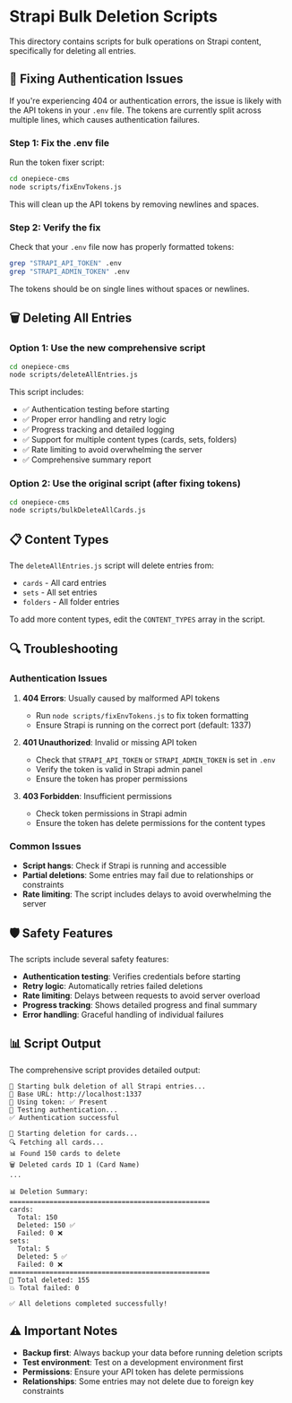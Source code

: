 # Strapi Bulk Deletion Scripts

This directory contains scripts for bulk operations on Strapi content, specifically for deleting all entries.

## 🔧 Fixing Authentication Issues

If you're experiencing 404 or authentication errors, the issue is likely with the API tokens in your `.env` file. The tokens are currently split across multiple lines, which causes authentication failures.

### Step 1: Fix the .env file

Run the token fixer script:

```bash
cd onepiece-cms
node scripts/fixEnvTokens.js
```

This will clean up the API tokens by removing newlines and spaces.

### Step 2: Verify the fix

Check that your `.env` file now has properly formatted tokens:

```bash
grep "STRAPI_API_TOKEN" .env
grep "STRAPI_ADMIN_TOKEN" .env
```

The tokens should be on single lines without spaces or newlines.

## 🗑️ Deleting All Entries

### Option 1: Use the new comprehensive script

```bash
cd onepiece-cms
node scripts/deleteAllEntries.js
```

This script includes:
- ✅ Authentication testing before starting
- ✅ Proper error handling and retry logic
- ✅ Progress tracking and detailed logging
- ✅ Support for multiple content types (cards, sets, folders)
- ✅ Rate limiting to avoid overwhelming the server
- ✅ Comprehensive summary report

### Option 2: Use the original script (after fixing tokens)

```bash
cd onepiece-cms
node scripts/bulkDeleteAllCards.js
```

## 📋 Content Types

The `deleteAllEntries.js` script will delete entries from:
- `cards` - All card entries
- `sets` - All set entries  
- `folders` - All folder entries

To add more content types, edit the `CONTENT_TYPES` array in the script.

## 🔍 Troubleshooting

### Authentication Issues

1. **404 Errors**: Usually caused by malformed API tokens
   - Run `node scripts/fixEnvTokens.js` to fix token formatting
   - Ensure Strapi is running on the correct port (default: 1337)

2. **401 Unauthorized**: Invalid or missing API token
   - Check that `STRAPI_API_TOKEN` or `STRAPI_ADMIN_TOKEN` is set in `.env`
   - Verify the token is valid in Strapi admin panel
   - Ensure the token has proper permissions

3. **403 Forbidden**: Insufficient permissions
   - Check token permissions in Strapi admin
   - Ensure the token has delete permissions for the content types

### Common Issues

- **Script hangs**: Check if Strapi is running and accessible
- **Partial deletions**: Some entries may fail due to relationships or constraints
- **Rate limiting**: The script includes delays to avoid overwhelming the server

## 🛡️ Safety Features

The scripts include several safety features:

- **Authentication testing**: Verifies credentials before starting
- **Retry logic**: Automatically retries failed deletions
- **Rate limiting**: Delays between requests to avoid server overload
- **Progress tracking**: Shows detailed progress and final summary
- **Error handling**: Graceful handling of individual failures

## 📊 Script Output

The comprehensive script provides detailed output:

```
🚀 Starting bulk deletion of all Strapi entries...
📍 Base URL: http://localhost:1337
🔑 Using token: ✅ Present
🔐 Testing authentication...
✅ Authentication successful

🎯 Starting deletion for cards...
🔍 Fetching all cards...
📊 Found 150 cards to delete
🗑️ Deleted cards ID 1 (Card Name)
...

📊 Deletion Summary:
==================================================
cards:
  Total: 150
  Deleted: 150 ✅
  Failed: 0 ❌
sets:
  Total: 5
  Deleted: 5 ✅
  Failed: 0 ❌
==================================================
🎉 Total deleted: 155
💥 Total failed: 0

✅ All deletions completed successfully!
```

## ⚠️ Important Notes

- **Backup first**: Always backup your data before running deletion scripts
- **Test environment**: Test on a development environment first
- **Permissions**: Ensure your API token has delete permissions
- **Relationships**: Some entries may not delete due to foreign key constraints 